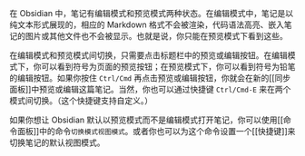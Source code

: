 在 Obsidian 中，笔记有编辑模式和预览模式两种状态。在编辑模式中，笔记是以纯文本形式展现的，相应的 Markdown 格式不会被渲染，代码语法高亮、嵌入笔记的图片或其他文件也不会被显示。也就是说，你只能在预览模式下看到这些。

在编辑模式和预览模式间切换，只需要点击标题栏中的预览或编辑按钮。在编辑模式下，你可以看到符号为页面的预览按钮；在预览模式下，你可以看到符号为铅笔的编辑按钮。如果你按住 `Ctrl/Cmd` 再点击预览或编辑按钮，你就会在新的[[同步面板]]中预览或编辑这篇笔记。当然，你也可以通过快捷键 `Ctrl/Cmd-E` 来在两个模式间切换。（这个快捷键支持自定义。）

如果你想让 Obsidian 默认以预览模式而不是编辑模式打开笔记，你可以使用[[命令面板]]中的命令`切换模式视图模式`。或者你也可以为这个命令设置一个[[快捷键]]来切换笔记的默认视图模式。